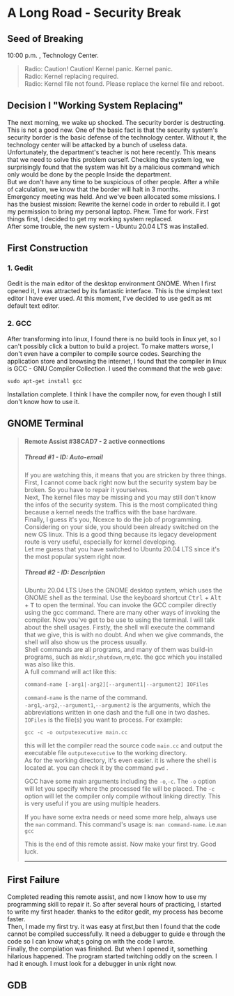 # A Long Road - Security Break



## Seed of Breaking

   10:00 p.m. , Technology Center.  

> Radio: Caution! Caution! Kernel panic. Kernel panic.  
> Radio: Kernel replacing required.  
> Radio: Kernel file not found. Please replace the kernel file and reboot.  



## Decision I "Working System Replacing"

   The next morning, we wake up shocked. The security border is destructing. This is not a good new. One of the basic fact is that the security system's security border is the basic defense of the technology center. Without it, the technology center will be attacked by a bunch of useless data.  
   Unfortunately, the department's teacher is not here recently. This means that we need to solve this problem ourself. Checking the system log, we surprisingly found that the system was hit by a malicious command which only would be done by the people Inside the department.  
   But we don't have any time to be suspicious of other people. After a while of calculation, we know that the border will halt in 3 months.  
   Emergency meeting was held. And we've been allocated some missions. I has the busiest mission: Rewrite the kernel code in order to rebuild it. I got my permission to bring my personal laptop. Phew. Time for work. First things first, I decided to get my working system replaced.  
   After some trouble, the new system - Ubuntu 20.04 LTS was installed.



## First Construction

### 1. Gedit

   Gedit is the main editor of the desktop environment GNOME.  When I first opened it, I was attracted by its fantastic interface. This is the simplest text editor I have ever used. At this moment, I've decided to use gedit as mt default text editor.

### 2. GCC

   After transforming into linux, I found there is no build tools in linux yet, so I can't possibly click a button to build a project. To make matters worse, I don't even have a compiler to compile source codes. Searching the application store and browsing the internet, I found that the compiler in linux is GCC - GNU Compiler Collection. I used the command that the web gave:  

```shell
sudo apt-get install gcc
```

Installation complete. I think I have the compiler now, for even though I still don't know how to use it.



## GNOME Terminal

> #### Remote Assist #38CAD7 - 2 active connections  
>
> ##### Thread #1  - ID: Auto-email  
>
> If you are watching this, it means that you are stricken by three things.  
> First, I cannot come back right now but the security system bay be broken. So you have to repair it yourselves.  
> Next, The kernel files may be missing and you may still don't know the infos of the security system. This is the most complicated thing because a kernel needs the traffics with the base hardware.  
> Finally,  I guess it's you, Ncexce to do the job of programming. Considering on your side, you should been already switched on the new OS linux. This is a good thing because its legacy development route is very useful, especially for kernel developing.  
> Let me guess that you have switched to Ubuntu 20.04 LTS since it's the most popular system right now.
>
> ##### Thread #2 - ID: Description
>
> Ubuntu 20.04 LTS Uses the GNOME desktop system, which uses the GNOME shell as the terminal. Use the keyboard shortcut <kbd>Ctrl</kbd> + <kbd>Alt</kbd> + <kbd>T</kbd> to open the terminal. You can invoke the GCC compiler directly using the gcc command. There are many other ways of invoking the compiler. Now you've get to be use to using the terminal. I will talk about the shell usages. Firstly, the shell will execute the command that we give, this is with no doubt. And when we give commands, the shell will also show us the process usually.  
> Shell commands are all programs, and many of them was build-in programs, such as `mkdir`,`shutdown`,`rm`,etc. the gcc which you installed was also like this.  
> A full command will act like this:
>
> ```shell  
> command-name [-arg1|-arg2][--argument1|--argument2] IOFiles
> ```
>
> `command-name` is the name of the command.  
> `-arg1`,`-arg2`,`--argument1`,`--argument2` is the arguments, which the abbreviations written in one dash and the full one in two dashes.
> `IOFiles` is the file\(s\) you want to process. For example:  
>
> ```shell
> gcc -c -o outputexecutive main.cc
> ```
>
> this will let the compiler read the source code `main.cc` and output the executable file `outputexecutive` to the working directory.  
> As for the working directory, it's even easier. it is where the shell is located at. you can check it by the command `pwd` .  
>
> GCC have some main arguments including the `-o`,`-c`. The `-o` option will let you specify where the processed file will be placed. The `-c` option will let the compiler only compile without linking directly. This is very useful if you are using multiple headers.
>
> If you have some extra needs or need some more help, always use the `man` command. This command's usage is: `man command-name`. i.e.`man gcc`  
> 
>
> This is the end of this remote assist. Now make your first try. Good luck.
>
> ***



## First Failure

   Completed reading this remote assist, and now I know how to use my programming skill to repair it. So after several hours of practicing, I started to write my first header. thanks to the editor gedit, my process has become faster.  
   Then, I made my first try. it was easy at first,but then I found that the code cannot be compiled successfully. It need a debugger to guide e through the code so I can know what;s going on with the code I wrote.  
   Finally, the compilation was finished. But when I opened it, something hilarious happened. The program started twitching oddly on the screen. I had it enough. I must look for a debugger in unix right now.  



## GDB

   